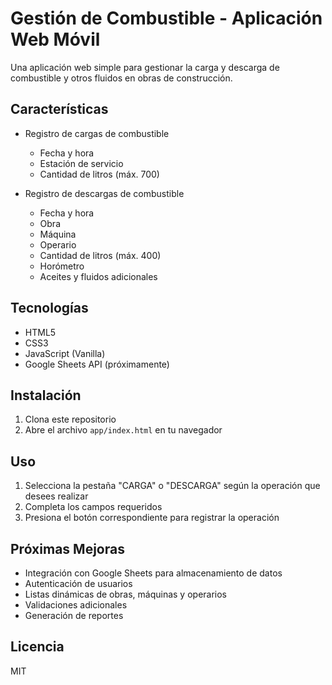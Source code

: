 # Gestión de Combustible - Aplicación Web Móvil

Una aplicación web simple para gestionar la carga y descarga de combustible y otros fluidos en obras de construcción.

## Características

- Registro de cargas de combustible
  - Fecha y hora
  - Estación de servicio
  - Cantidad de litros (máx. 700)

- Registro de descargas de combustible
  - Fecha y hora
  - Obra
  - Máquina
  - Operario
  - Cantidad de litros (máx. 400)
  - Horómetro
  - Aceites y fluidos adicionales

## Tecnologías

- HTML5
- CSS3
- JavaScript (Vanilla)
- Google Sheets API (próximamente)

## Instalación

1. Clona este repositorio
2. Abre el archivo `app/index.html` en tu navegador

## Uso

1. Selecciona la pestaña "CARGA" o "DESCARGA" según la operación que desees realizar
2. Completa los campos requeridos
3. Presiona el botón correspondiente para registrar la operación

## Próximas Mejoras

- Integración con Google Sheets para almacenamiento de datos
- Autenticación de usuarios
- Listas dinámicas de obras, máquinas y operarios
- Validaciones adicionales
- Generación de reportes

## Licencia

MIT 